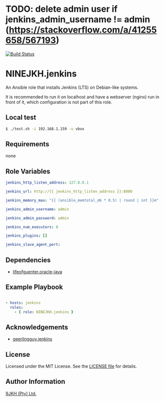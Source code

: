 # TODO: delete admin user if jenkins_admin_username != admin (https://stackoverflow.com/a/41255658/567193)


[![Build Status](https://travis-ci.org/NINEJKH/ansible-role-jenkins.svg?branch=master)](https://travis-ci.org/NINEJKH/ansible-role-jenkins)

# NINEJKH.jenkins

An Ansible role that installs Jenkins (LTS) on Debian-like systems.

It is recommended to run it on localhost and have a webserver (nginx) run in front of it, which configuration is not part of this role.

## Local test

```bash
$ ./test.sh -i 192.168.1.159 -u vbox
```

## Requirements

none

## Role Variables

```yaml
jenkins_http_listen_address: 127.0.0.1

jenkins_url: http://{{ jenkins_http_listen_address }}:8080

jenkins_memory_max: "{{ (ansible_memtotal_mb * 0.5) | round | int }}m"

jenkins_admin_username: admin

jenkins_admin_password: admin

jenkins_num_executors: 0

jenkins_plugins: []

jenkins_slave_agent_port:
```

## Dependencies

* [lifeofguenter.oracle-java](https://galaxy.ansible.com/lifeofguenter/oracle-java/)

## Example Playbook

```yaml

- hosts: jenkins
  roles:
    - { role: NINEJKH.jenkins }
```

## Acknowledgements

* [geerlingguy.jenkins](https://github.com/geerlingguy/ansible-role-jenkins)

## License

Licensed under the MIT License. See the [LICENSE file](LICENSE) for details.

## Author Information

[9JKH (Pty) Ltd.](https://9jkh.co.za)
